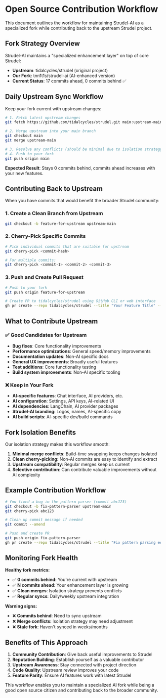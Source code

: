 # Open Source Contribution Workflow

This document outlines the workflow for maintaining Strudel-AI as a specialized fork while contributing back to the upstream Strudel project.

## Fork Strategy Overview

Strudel-AI maintains a "specialized enhancement layer" on top of core Strudel:
- **Upstream**: tidalcycles/strudel (original project)
- **Our Fork**: tnn1t1s/strudel-ai (AI-enhanced version)
- **Current Status**: 17 commits ahead, 0 commits behind ✅

## Daily Upstream Sync Workflow

Keep your fork current with upstream changes:

```bash
# 1. Fetch latest upstream changes
git fetch https://github.com/tidalcycles/strudel.git main:upstream-main

# 2. Merge upstream into your main branch
git checkout main
git merge upstream-main

# 3. Resolve any conflicts (should be minimal due to isolation strategy)
# 4. Push to your fork
git push origin main
```

**Expected Result**: Stays 0 commits behind, commits ahead increases with your new features.

## Contributing Back to Upstream

When you have commits that would benefit the broader Strudel community:

### 1. Create a Clean Branch from Upstream

```bash
git checkout -b feature-for-upstream upstream-main
```

### 2. Cherry-Pick Specific Commits

```bash
# Pick individual commits that are suitable for upstream
git cherry-pick <commit-hash>

# For multiple commits:
git cherry-pick <commit-1> <commit-2> <commit-3>
```

### 3. Push and Create Pull Request

```bash
# Push to your fork
git push origin feature-for-upstream

# Create PR to tidalcycles/strudel using GitHub CLI or web interface
gh pr create --repo tidalcycles/strudel --title "Your Feature Title" --body "Description"
```

## What to Contribute Upstream

### ✅ Good Candidates for Upstream
- **Bug fixes**: Core functionality improvements
- **Performance optimizations**: General speed/memory improvements  
- **Documentation updates**: Non-AI specific docs
- **General UX improvements**: Broadly useful features
- **Test additions**: Core functionality testing
- **Build system improvements**: Non-AI specific tooling

### ❌ Keep in Your Fork
- **AI-specific features**: Chat interface, AI providers, etc.
- **AI configuration**: Settings, API keys, AI-related UI
- **AI dependencies**: LangChain, AI provider packages
- **Strudel-AI branding**: Logos, names, AI-specific copy
- **AI build scripts**: AI-specific dev/build commands

## Fork Isolation Benefits

Our isolation strategy makes this workflow smooth:

1. **Minimal merge conflicts**: Build-time swapping keeps changes isolated
2. **Clean cherry-picking**: Non-AI commits are easy to identify and extract
3. **Upstream compatibility**: Regular merges keep us current
4. **Selective contribution**: Can contribute valuable improvements without AI complexity

## Example Contribution Workflow

```bash
# You fixed a bug in the pattern parser (commit abc123)
git checkout -b fix-pattern-parser upstream-main
git cherry-pick abc123

# Clean up commit message if needed
git commit --amend

# Push and create PR
git push origin fix-pattern-parser
gh pr create --repo tidalcycles/strudel --title "Fix pattern parsing edge case"
```

## Monitoring Fork Health

**Healthy fork metrics:**
- ✅ **0 commits behind**: You're current with upstream
- ✅ **N commits ahead**: Your enhancement layer is growing
- ✅ **Clean merges**: Isolation strategy prevents conflicts
- ✅ **Regular syncs**: Daily/weekly upstream integration

**Warning signs:**
- ❌ **Commits behind**: Need to sync upstream
- ❌ **Merge conflicts**: Isolation strategy may need adjustment
- ❌ **Stale fork**: Haven't synced in weeks/months

## Benefits of This Approach

1. **Community Contribution**: Give back useful improvements to Strudel
2. **Reputation Building**: Establish yourself as a valuable contributor
3. **Upstream Awareness**: Stay connected with project direction
4. **Code Quality**: Upstream review improves your code
5. **Feature Parity**: Ensure AI features work with latest Strudel

This workflow enables you to maintain a specialized AI fork while being a good open source citizen and contributing back to the broader community.